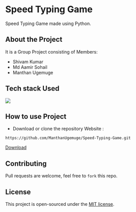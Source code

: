 # Speed Typing Game
Speed Typing Game made using Python. 

## About the Project
It is a Group Project consisting of Members:
- Shivam Kumar
- Md Aamir Sohail
- Manthan Ugemuge

## Tech stack Used
<a target="_blank" href="https://www.python.org/"><img src="https://img.shields.io/badge/Python-14354C?style=for-the-badge&logo=python&logoColor=white"></img></a>

## How to use Project
- Download or clone the repository Website : 
```
https://github.com/ManthanUgemuge/Speed-Typing-Game.git
```
[Download](https://github.com/ManthanUgemuge/Speed-Typing-Game/archive/refs/heads/main.zip)
## Contributing
Pull requests are welcome, feel free to ```fork``` this repo.

## License
This project is open-sourced under the [MIT license]().
